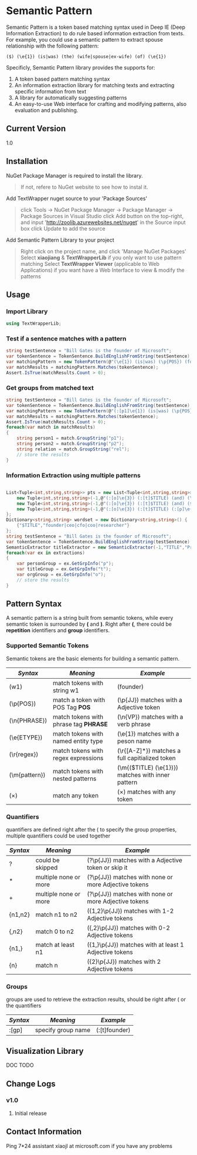 # Semantic Pattern

Semantic Pattern is a token based matching syntax used in Deep IE (Deep Information Extraction) to do rule based information extraction from texts. 
For example, you could use a semantic pattern to extract spouse relationship with the following pattern:

```
($) (\e{1}) (is|was) (the) (wife|spouse|ex-wife) (of) (\e{1})
```

Specificly, Semantic Pattern library provides the supports for:

1. A token based pattern matching syntax
2. An information extraction library for matching texts and extracting specific information from text
3. A library for automatically suggesting patterns
4. An easy-to-use Web interface for crafting and modifying patterns, also evaluation and publishing.


## Current Version

1.0

## Installation

NuGet Package Manager is required to install the library.

> If not, refere to NuGet website to see how to instal it.

Add TextWrapper nuget source to your 'Package Sources'

> click Tools -> NuGet Package Manager -> Package Manager -> Package Sources in Visual Studio
> click Add button on the top-right, and input 'http://zoolib.azurewebsites.net/nuget' in the Source input box
> click Update to add the source

Add Semantic Pattern Library to your project

> Right click on the project name, and click 'Manage NuGet Packages'
> Select **xiaojiang** & **TextWrapperLib** if you only want to use pattern matching
> Select **TextWrapper Viewer** (applicable to Web Applications) if you want have a Web Interface to view & modify the patterns


## Usage

### Import Library

```c#
using TextWrapperLib;
```

### Test if a sentence matches with a pattern

```c#
string testSentence = "Bill Gates is the founder of Microsoft";
var tokenSentence = TokenSentence.BuildEnglishFromString(testSentence);
var matchingPattern = new TokenPattern(@"(\e{1}) (is|was) (\p{POS}) (founder) (of) (\e{3})");
var matchResults = matchingPattern.Matches(tokenSentence);
Assert.IsTrue(matchResults.Count > 0);
```

### Get groups from matched text

```c#
string testSentence = "Bill Gates is the founder of Microsoft";
var tokenSentence = TokenSentence.BuildEnglishFromString(testSentence);
var matchingPattern = new TokenPattern(@"(:[p1]\e{1}) (is|was) (\p{POS}) (:[rel]founder) (of) (:[p2]\e{3})");
var matchResults = matchingPattern.Matches(tokenSentence);
Assert.IsTrue(matchResults.Count > 0);
foreach(var match in matchResults)
{
    string person1 = match.GroupString("p1");
    string person2 = match.GroupString("p2");
    string relation = match.GroupString("rel");
    // store the results
}
```

### Information Extraction using multiple patterns

```c#

List<Tuple<int,string,string>> pts = new List<Tuple<int,string,string>>() {
    new Tuple<int,string,string>(-1,@"(:[o]\e{3}) (:[t]$TITLE) (and) (\e{3}) ($TITLE) (:[p]\e{1})",""),
    new Tuple<int,string,string>(-1,@"(:[o]\e{3}) (:[t]$TITLE) (and) ($TITLE) (:[p]\e{1})",""),
    new Tuple<int,string,string>(-1,@"(:[o]\e{3}) (:[t]$TITLE) (:[p]\e{1})",""),
};
Dictionary<string,string> wordset = new Dictionary<string,string>() {
    {"$TITLE","founder|ceo|cfo|coo|researcher"}
};
string testSentence = "Bill Gates is the founder of Microsoft";
var tokenSentence = TokenSentence.BuildEnglishFromString(testSentence);
SemanticExtractor titleExtractor = new SemanticExtractor(-1,"TITLE","Profession Extraction", "p:Person;t:Title;o:Orgnization", pts, wordset, var extractions = titleExtractor.Extract(tokenSentence);
foreach(var ex in extractions)
{
    var personGroup = ex.GetGrpInfo("p");
    var titleGroup = ex.GetGrpInfo("t");
    var orgGroup = ex.GetGrpInfo("o");
    // store the results
}

```

## Pattern Syntax

A semantic pattern is a string built from semantic tokens, while every semantic token is surrounded by **(** and **)**. Right after **(**, there could be **repetition** identifiers and **group** identifiers.

### Supported Semantic Tokens

Semantic tokens are the basic elements for building a semantic pattern.

| *Syntax* | *Meaning* | *Example* |
|---|---|---|
| (w1) | match tokens with string w1 | (founder) |
| (\p{POS}) | match a token with POS Tag **POS** | (\p{JJ}) matches with a Adjective token |
| (\n{PHRASE}) | match tokens with phrase tag **PHRASE** | (\n{VP}) matches with a verb phrase |
| (\e{ETYPE}) | match tokens with named entity type | (\e{1}) matches with a peson name |
| (\r{regex}) | match tokens with regex expressions | (\r{[A-Z]*}) matches a full capitialized token |
| (\m{pattern}) | match tokens with nested patterns | (\m{($TITLE) (\e{1})}) matches with inner pattern |
| (×) | match any token | (×) matches with any token |

### Quantifiers

quantifiers are defined right after the ( to specify the group properties, multiple quantifiers could be used together

| *Syntax* | *Meaning* | *Example* |
|---|---|---|
| ? | could be skipped | (?\p{JJ}) matches with a Adjective token or skip it |
| * | multiple none or more | (?\p{JJ}) matches with none or more Adjective tokens |
| + | multiple none or more | (?\p{JJ}) matches with none or more Adjective tokens |
| {n1,n2} | match n1 to n2 | ({1,2}\p{JJ}) matches with 1-2 Adjective tokens |
| {,n2} | match 0 to n2 | ({,2}\p{JJ}) matches with 0-2 Adjective tokens |
| {n1,} | match at least n1 | ({1,}\p{JJ}) matches with at least 1 Adjective tokens |
| {n} | match n  | ({2}\p{JJ}) matches with 2 Adjective tokens |

### Groups

groups are used to retrieve the extraction results, should be right after ( or the quantifiers

| *Syntax* | *Meaning* | *Example* |
|---|---|---|
| :[gp] | specify group name | (:[t]founder) |


## Visualization Library

DOC TODO

## Change Logs

### v1.0

1. Initial release


## Contact Information

Ping 7*24 assistant xiaojl at microsoft.com if you have any problems
